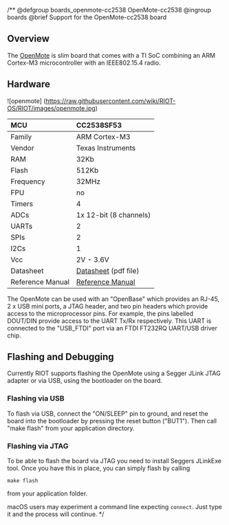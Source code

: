 /**
@defgroup    boards_openmote-cc2538 OpenMote-cc2538
@ingroup     boards
@brief       Support for the OpenMote-cc2538 board

## Overview

The [OpenMote](http://www.openmote.com/) is slim board that comes with a TI
SoC combining an ARM Cortex-M3 microcontroller with an IEEE802.15.4 radio.

## Hardware

![openmote]
(https://raw.githubusercontent.com/wiki/RIOT-OS/RIOT/images/openmote.jpg)

| MCU        | CC2538SF53        |
|:------------- |:--------------------- |
| Family | ARM Cortex-M3     |
| Vendor | Texas Instruments |
| RAM        | 32Kb  |
| Flash      | 512Kb             |
| Frequency  | 32MHz |
| FPU        | no                |
| Timers | 4 |
| ADCs       | 1x 12-bit (8 channels)        |
| UARTs      | 2                 |
| SPIs       | 2                 |
| I2Cs       | 1                 |
| Vcc        | 2V - 3.6V         |
| Datasheet  | [Datasheet](http://www.ti.com/lit/gpn/cc2538) (pdf file) |
| Reference Manual | [Reference Manual](http://www.ti.com/lit/pdf/swru319) |

The OpenMote can be used with an "OpenBase" which provides an RJ-45, 2 x USB
mini ports, a JTAG header,  and two pin headers which provide access to the
microprocessor pins. For example, the pins labelled DOUT/DIN provide access to
the UART Tx/Rx respectively. This UART is connected to the "USB_FTDI" port via
an FTDI FT232RQ UART/USB driver chip.

##  Flashing and Debugging

Currently RIOT supports flashing the OpenMote using a Segger JLink JTAG
adapter or via USB, using the bootloader on the board.

### Flashing via USB

To flash via USB, connect the "ON/SLEEP" pin to ground, and reset the board
into the bootloader by pressing the reset button ("BUT1"). Then call "make
flash" from your application directory.

### Flashing via JTAG

To be able to flash the board via JTAG you need to install Seggers JLinkExe
tool. Once you have this in place, you can simply flash by calling

`make flash`

from your application folder.

macOS users may experiment a command line expecting `connect`. Just type it
and the process will continue.
 */
